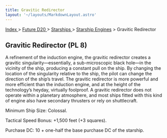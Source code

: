 ```yaml
---
title: Gravitic Redirector
layout: '~/layouts/MarkdownLayout.astro'
---
```


[ Index ](/) > [ Future D20 ](/future.d20.srd) > [ Starships ](/future.d20.srd/starships) > [ Starship Engines](/future.d20.srd/starships/starship) > Gravitic Redirector

##  Gravitic Redirector (PL 8)

A refinement of the induction engine, the gravitic redirector creates a
gravitic singularity—essentially, a sub-microscopic black hole—in the vicinity
of the ship, producing a constant pull on the ship. By changing the location
of the singularity relative to the ship, the pilot can change the direction of
the ship’s travel. The gravitic redirector is more powerful and more efficient
than the induction engine, and at the height of the technology’s heyday,
virtually foolproof. A gravitic redirector does not operate within a planetary
atmosphere, and most ships fitted with this kind of engine also have secondary
thrusters or rely on shuttlecraft.

Minimum Ship Size: Colossal.

Tactical Speed Bonus: +1,500 feet (+3 squares).

Purchase DC: 10 + one-half the base purchase DC of the starship.

